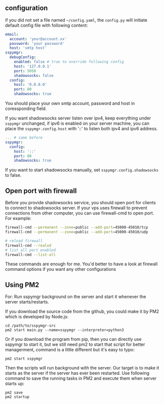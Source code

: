 ## configuration

if you did not set a file named `~/config.yaml`, the `config.py` will initiate default config file with following content:

```yaml
email:
  account: 'your@account.xx'
  password: 'your password'
  host: 'smtp host'
sspymgr:
  debugConfig: 
    enabled: false # true to override following config
    host: '127.0.0.1'
    port: 5050
    shadowsocks: false
  config:
    host: '0.0.0.0'
    port: 80
    shadowsocks: true
```

You should place your own smtp account, password and host in coressponding field.

If you want shadowsocks server listen over ipv4, keep everything under `sspymgr` unchanged, if ipv6 is enabled on your server machine, you can place the `sspymgr.config.host` with '::' to listen both ipv4 and ipv6 address.

```yaml
... # same before
sspymgr:
  config:
    host: '::'
    port: 80
    shadowsocks: true
```

If you want to start shadowsocks manually, set `sspymgr.config.shadowsocks` to false.

## Open port with firewall

Before you provide shadowsocks service, you should open port for clients to connect to shadowsocks server. If your vps uses firewall to prevent connections from other computer, you can use firewall-cmd to open port. For example:

```bash
firewall-cmd --permanent --zone=public --add-port=45000-45010/tcp
firewall-cmd --permanent --zone=public --add-port=45000-45010/udp

# reload firewall
firewall-cmd --realod
# list all port enabled
firewall-cmd --list-all
```

These commands are enough for me. You'd better to have a look at firewall command options if you want any other configurations

## Using PM2

For: Run sspymgr background on the server and start it whenever the server starts/restarts.

If you download the source code from the github, you could make it by PM2 which is developed by Node.js:

```
cd /path/to/sspymgr-src
pm2 start main.py --name=sspymgr --interpreter=python3
```

Or if you download the program from pip, then you can directly use sspymgr to start it, but we still need pm2 to start that script for better managerment, command is a little different but it's easy to typo:

```
pm2 start sspymgr
```

Then the scripts will run background with the server. Our target is to make it starts as the server if the server has ever been restarted. Use following command to save the running tasks in PM2 and execute them when server starts up:

```
pm2 save
pm2 startup
```
